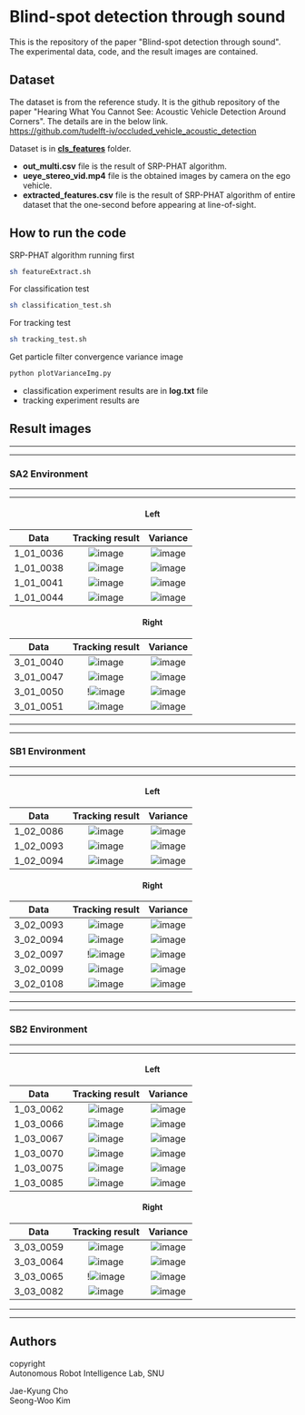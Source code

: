# Blind-spot detection through sound

This is the repository of the paper "Blind-spot detection through sound". The experimental data, code, and the result images are contained.

## Dataset

The dataset is from the reference study. It is the github repository of the paper "Hearing What You Cannot See: Acoustic Vehicle Detection Around Corners". The details are in the below link.  
https://github.com/tudelft-iv/occluded_vehicle_acoustic_detection

Dataset is in [**cls_features**](./cls_features) folder.  

- **out_multi.csv** file is the result of SRP-PHAT algorithm.  
- **ueye_stereo_vid.mp4** file is the obtained images by camera on the ego vehicle.  
- **extracted_features.csv** file is the result of SRP-PHAT algorithm of entire dataset that the one-second before appearing at line-of-sight.

## How to run the code

SRP-PHAT algorithm running first
```bash
sh featureExtract.sh
```

For classification test
```bash
sh classification_test.sh
```

For tracking test
```bash
sh tracking_test.sh
```

Get particle filter convergence variance image
```bash
python plotVarianceImg.py
```

- classification experiment results are in **log.txt** file  
- tracking experiment results are  


## Result images

---
---

### SA2 Environment
---
---
<center>
<h4>Left<h4>
</center>


|Data|Tracking result|Variance|
|:-:|:---------:|:---------:|
|1_01_0036|![image](./cls_features/SA2/left/1_01_0036/tracking.png)|![image](./cls_features/SA2/left/1_01_0036/variance.png)|
|1_01_0038|![image](./cls_features/SA2/left/1_01_0038/tracking.png)|![image](./cls_features/SA2/left/1_01_0038/variance.png)|
|1_01_0041|![image](./cls_features/SA2/left/1_01_0041/tracking.png)|![image](./cls_features/SA2/left/1_01_0041/variance.png)|
|1_01_0044|![image](./cls_features/SA2/left/1_01_0044/tracking.png)|![image](./cls_features/SA2/left/1_01_0044/variance.png)|

<center>
<h4>Right<h4>
</center>

|Data|Tracking result|Variance|
|:-:|:---------:|:---------:|
|3_01_0040|![image](./cls_features/SA2/right/3_01_0040/tracking.png)|![image](./cls_features/SA2/right/3_01_0040/variance.png)|
|3_01_0047|![image](./cls_features/SA2/right/3_01_0047/tracking.png)|![image](./cls_features/SA2/right/3_01_0047/variance.png)|
|3_01_0050|!![image](./cls_features/SA2/right/3_01_0050/tracking.png)|![image](./cls_features/SA2/right/3_01_0050/variance.png)|
|3_01_0051|![image](./cls_features/SA2/right/3_01_0051/tracking.png)|![image](./cls_features/SA2/right/3_01_0051/variance.png)|

---
---

### SB1 Environment
---
---
<center>
<h4>Left<h4>
</center>


|Data|Tracking result|Variance|
|:-:|:---------:|:---------:|
|1_02_0086|![image](./cls_features/SB1/left/1_02_0086/tracking.png)|![image](./cls_features/SB1/left/1_02_0086/variance.png)|
|1_02_0093|![image](./cls_features/SB1/left/1_02_0093/tracking.png)|![image](./cls_features/SB1/left/1_02_0093/variance.png)|
|1_02_0094|![image](./cls_features/SB1/left/1_02_0094/tracking.png)|![image](./cls_features/SB1/left/1_02_0094/variance.png)|

<center>
<h4>Right<h4>
</center>

|Data|Tracking result|Variance|
|:-:|:---------:|:---------:|
|3_02_0093|![image](./cls_features/SB1/right/3_02_0093/tracking.png)|![image](./cls_features/SB1/right/3_02_0093/variance.png)|
|3_02_0094|![image](./cls_features/SB1/right/3_02_0094/tracking.png)|![image](./cls_features/SB1/right/3_02_0094/variance.png)|
|3_02_0097|!![image](./cls_features/SB1/right/3_02_0097/tracking.png)|![image](./cls_features/SB1/right/3_02_0097/variance.png)|
|3_02_0099|![image](./cls_features/SB1/right/3_02_0099/tracking.png)|![image](./cls_features/SB1/right/3_02_0099/variance.png)|
|3_02_0108|![image](./cls_features/SB1/right/3_02_0108/tracking.png)|![image](./cls_features/SB1/right/3_02_0108/variance.png)|

---
---

### SB2 Environment

---
---
<center>
<h4>Left<h4>
</center>


|Data|Tracking result|Variance|
|:-:|:---------:|:---------:|
|1_03_0062|![image](./cls_features/SB2/left/1_03_0062/tracking.png)|![image](./cls_features/SB2/left/1_03_0062/variance.png)|
|1_03_0066|![image](./cls_features/SB2/left/1_03_0066/tracking.png)|![image](./cls_features/SB2/left/1_03_0066/variance.png)|
|1_03_0067|![image](./cls_features/SB2/left/1_03_0067/tracking.png)|![image](./cls_features/SB2/left/1_03_0067/variance.png)|
|1_03_0070|![image](./cls_features/SB2/left/1_03_0070/tracking.png)|![image](./cls_features/SB2/left/1_03_0070/variance.png)|
|1_03_0075|![image](./cls_features/SB2/left/1_03_0075/tracking.png)|![image](./cls_features/SB2/left/1_03_0075/variance.png)|
|1_03_0085|![image](./cls_features/SB2/left/1_03_0085/tracking.png)|![image](./cls_features/SB2/left/1_03_0085/variance.png)|

<center>
<h4>Right<h4>
</center>

|Data|Tracking result|Variance|
|:-:|:---------:|:---------:|
|3_03_0059|![image](./cls_features/SB2/right/3_03_0059/tracking.png)|![image](./cls_features/SB2/right/3_03_0059/variance.png)|
|3_03_0064|![image](./cls_features/SB2/right/3_03_0064/tracking.png)|![image](./cls_features/SB2/right/3_03_0064/variance.png)|
|3_03_0065|!![image](./cls_features/SB2/right/3_03_0065/tracking.png)|![image](./cls_features/SB2/right/3_03_0065/variance.png)|
|3_03_0082|![image](./cls_features/SB2/right/3_03_0082/tracking.png)|![image](./cls_features/SB2/right/3_03_0082/variance.png)|

---
---



## Authors

copyright  
Autonomous Robot Intelligence Lab, SNU  

Jae-Kyung Cho  
Seong-Woo Kim